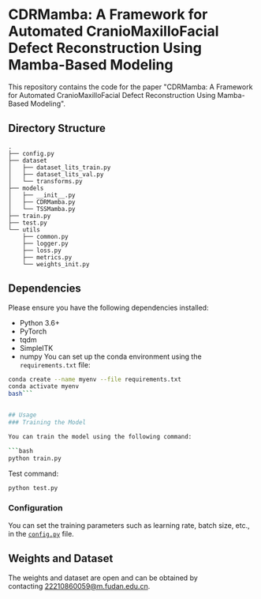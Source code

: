 # CDRMamba: A Framework for Automated CranioMaxilloFacial Defect Reconstruction Using Mamba-Based Modeling
This repository contains the code for the paper "CDRMamba: A Framework for Automated CranioMaxilloFacial Defect Reconstruction Using Mamba-Based Modeling".
## Directory Structure


```
.
├── config.py
├── dataset
│   ├── dataset_lits_train.py
│   ├── dataset_lits_val.py
│   └── transforms.py
├── models
│   ├── __init__.py
│   ├── CDRMamba.py
│   └── TSSMamba.py
├── train.py
├── test.py
└── utils
    ├── common.py
    ├── logger.py
    ├── loss.py
    ├── metrics.py
    └── weights_init.py
```

## Dependencies

Please ensure you have the following dependencies installed:

- Python 3.6+
- PyTorch
- tqdm
- SimpleITK
- numpy
You can set up the conda environment using the `requirements.txt` file:

```bash
conda create --name myenv --file requirements.txt
conda activate myenv
bash```


## Usage
### Training the Model

You can train the model using the following command:

```bash
python train.py
```

Test command:

```bash
python test.py
```


### Configuration

You can set the training parameters such as learning rate, batch size, etc., in the [`config.py`](vscode-file://vscode-app/d:/Users/%E6%9B%BE%E5%AE%BD%E4%B8%80/AppData/Local/Programs/Microsoft%20VS%20Code/resources/app/out/vs/code/electron-sandbox/workbench/workbench.html) file.

## Weights and Dataset

The weights and dataset are open and can be obtained by contacting [22210860059@m.fudan.edu.cn](vscode-file://vscode-app/d:/Users/%E6%9B%BE%E5%AE%BD%E4%B8%80/AppData/Local/Programs/Microsoft%20VS%20Code/resources/app/out/vs/code/electron-sandbox/workbench/workbench.html).
